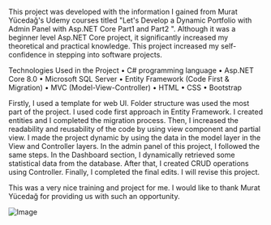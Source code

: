 This project was developed with the information I gained from Murat Yücedağ's Udemy courses titled "Let's Develop a Dynamic Portfolio with Admin Panel with Asp.NET Core Part1 and Part2 ". 
Although it was a beginner level Asp.NET Core project, it significantly increased my theoretical and practical knowledge. This project increased my self-confidence in stepping into software projects. 

Technologies Used in the Project 
•	C# programming language 
•	Asp.NET Core 8.0
•	Microsoft SQL Server 
•	Entity Framework (Code First & Migration)
•	MVC (Model-View-Controller)
•	HTML
•	CSS 
•	Bootstrap

Firstly, I used a template for web UI. Folder structure was used the most part of the project.  I used code first approach in Entity Framework. I created entities and I completed the migration process. Then, I increased the readability and reusability of the code by using view component and partial view. I made the project dynamic by using the data in the model layer in the View and Controller layers. In the admin panel of this project, I followed the same steps. In the Dashboard section, I dynamically retrieved some statistical data from the database. After that, I created CRUD operations using Controller. Finally, I completed the final edits. I will revise this project. 

This was a very nice training and project for me. I would like to thank Murat Yücedağ for providing us with such an opportunity. 

![Image](https://github.com/user-attachments/assets/09d0dfd1-8987-48d7-bbe1-d0812b57899d)
